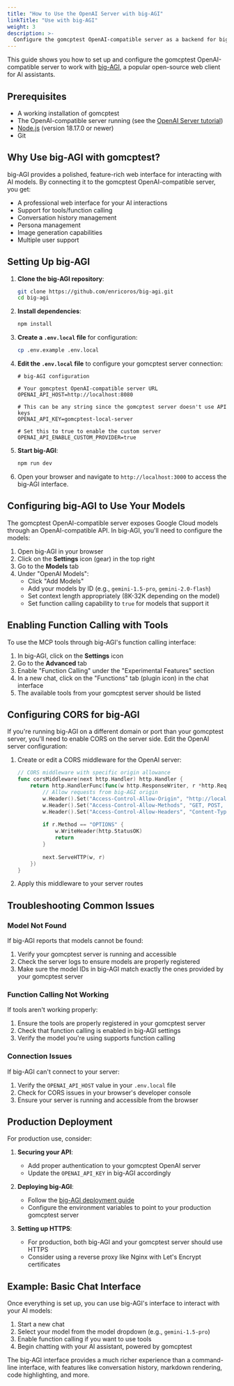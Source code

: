 ```yaml
---
title: "How to Use the OpenAI Server with big-AGI"
linkTitle: "Use with big-AGI"
weight: 3
description: >-
  Configure the gomcptest OpenAI-compatible server as a backend for big-AGI
---
```


This guide shows you how to set up and configure the gomcptest OpenAI-compatible server to work with [big-AGI](https://github.com/enricoros/big-agi), a popular open-source web client for AI assistants.

## Prerequisites

- A working installation of gomcptest
- The OpenAI-compatible server running (see the [OpenAI Server tutorial](../../tutorials/openaiserver-tutorial/))
- [Node.js](https://nodejs.org/) (version 18.17.0 or newer)
- Git

## Why Use big-AGI with gomcptest?

big-AGI provides a polished, feature-rich web interface for interacting with AI models. By connecting it to the gomcptest OpenAI-compatible server, you get:

- A professional web interface for your AI interactions
- Support for tools/function calling
- Conversation history management
- Persona management
- Image generation capabilities
- Multiple user support

## Setting Up big-AGI

1. **Clone the big-AGI repository**:

   ```bash
   git clone https://github.com/enricoros/big-agi.git
   cd big-agi
   ```

2. **Install dependencies**:

   ```bash
   npm install
   ```

3. **Create a `.env.local` file** for configuration:

   ```bash
   cp .env.example .env.local
   ```

4. **Edit the `.env.local` file** to configure your gomcptest server connection:

   ```
   # big-AGI configuration

   # Your gomcptest OpenAI-compatible server URL
   OPENAI_API_HOST=http://localhost:8080
   
   # This can be any string since the gomcptest server doesn't use API keys
   OPENAI_API_KEY=gomcptest-local-server
   
   # Set this to true to enable the custom server
   OPENAI_API_ENABLE_CUSTOM_PROVIDER=true
   ```

5. **Start big-AGI**:

   ```bash
   npm run dev
   ```

6. Open your browser and navigate to `http://localhost:3000` to access the big-AGI interface.

## Configuring big-AGI to Use Your Models

The gomcptest OpenAI-compatible server exposes Google Cloud models through an OpenAI-compatible API. In big-AGI, you'll need to configure the models:

1. Open big-AGI in your browser
2. Click on the **Settings** icon (gear) in the top right
3. Go to the **Models** tab
4. Under "OpenAI Models":
   - Click "Add Models"
   - Add your models by ID (e.g., `gemini-1.5-pro`, `gemini-2.0-flash`)
   - Set context length appropriately (8K-32K depending on the model)
   - Set function calling capability to `true` for models that support it

## Enabling Function Calling with Tools

To use the MCP tools through big-AGI's function calling interface:

1. In big-AGI, click on the **Settings** icon
2. Go to the **Advanced** tab
3. Enable "Function Calling" under the "Experimental Features" section
4. In a new chat, click on the "Functions" tab (plugin icon) in the chat interface
5. The available tools from your gomcptest server should be listed

## Configuring CORS for big-AGI

If you're running big-AGI on a different domain or port than your gomcptest server, you'll need to enable CORS on the server side. Edit the OpenAI server configuration:

1. Create or edit a CORS middleware for the OpenAI server:

   ```go
   // CORS middleware with specific origin allowance
   func corsMiddleware(next http.Handler) http.Handler {
       return http.HandlerFunc(func(w http.ResponseWriter, r *http.Request) {
           // Allow requests from big-AGI origin
           w.Header().Set("Access-Control-Allow-Origin", "http://localhost:3000")
           w.Header().Set("Access-Control-Allow-Methods", "GET, POST, OPTIONS")
           w.Header().Set("Access-Control-Allow-Headers", "Content-Type, Authorization")
           
           if r.Method == "OPTIONS" {
               w.WriteHeader(http.StatusOK)
               return
           }
           
           next.ServeHTTP(w, r)
       })
   }
   ```

2. Apply this middleware to your server routes

## Troubleshooting Common Issues

### Model Not Found

If big-AGI reports that models cannot be found:

1. Verify your gomcptest server is running and accessible
2. Check the server logs to ensure models are properly registered
3. Make sure the model IDs in big-AGI match exactly the ones provided by your gomcptest server

### Function Calling Not Working

If tools aren't working properly:

1. Ensure the tools are properly registered in your gomcptest server
2. Check that function calling is enabled in big-AGI settings
3. Verify the model you're using supports function calling

### Connection Issues

If big-AGI can't connect to your server:

1. Verify the `OPENAI_API_HOST` value in your `.env.local` file
2. Check for CORS issues in your browser's developer console
3. Ensure your server is running and accessible from the browser

## Production Deployment

For production use, consider:

1. **Securing your API**:
   - Add proper authentication to your gomcptest OpenAI server
   - Update the `OPENAI_API_KEY` in big-AGI accordingly

2. **Deploying big-AGI**:
   - Follow the [big-AGI deployment guide](https://github.com/enricoros/big-agi/blob/main/docs/deployment.md)
   - Configure the environment variables to point to your production gomcptest server

3. **Setting up HTTPS**:
   - For production, both big-AGI and your gomcptest server should use HTTPS
   - Consider using a reverse proxy like Nginx with Let's Encrypt certificates

## Example: Basic Chat Interface

Once everything is set up, you can use big-AGI's interface to interact with your AI models:

1. Start a new chat
2. Select your model from the model dropdown (e.g., `gemini-1.5-pro`)
3. Enable function calling if you want to use tools
4. Begin chatting with your AI assistant, powered by gomcptest

The big-AGI interface provides a much richer experience than a command-line interface, with features like conversation history, markdown rendering, code highlighting, and more.